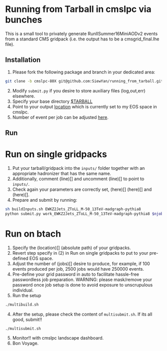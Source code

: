 # Running from Tarball in cmslpc via bunches

This is a small tool to privately generate RunIISummer16MiniAODv2 events from a standard CMS gridpack (i.e. the output has to be a cmsgrid_final.lhe file).

## Installation
1. Please fork the following package and branch in your dedicated area:
```bash
git clone -b cmslpc-80X git@github.com:SiewYan/running_from_tarball.git
```
2. Modify ```submit.py``` if you desire to store auxiliary files (log,out,err) elsewhere.
3. Specify your base directory [$TARBALL](https://github.com/SiewYan/running_from_tarball/blob/lpc-dev-eos/buildInputs.sh#L5)
4. Point to your output [location]() which is currently set to my EOS space in cmslpc.
5. Number of event per job can be adjusted [here]().

## Run

# Run on single gridpacks

1. Put your tarball/gridpack into the ```inputs/``` folder together with an appropriate hadronizer that has the same name.
2. Additionally, comment (line)[] and uncomment (line)[] to point to ```inputs/```.
3. Check again your parameters are correctly set, (here)[] (here)[] and (here)[].
4. Prepare and submit by running:
```bash
sh buildInputs.sh EWKZ2Jets_ZToLL_M-50_13TeV-madgraph-pythia8
python submit.py work_EWKZ2Jets_ZToLL_M-50_13TeV-madgraph-pythia8 $njobs
```

# Run on btach

1. Specify the (location)[] (absolute path) of your gridpacks.
2. Revert step specify in (2) in Run on single gridpacks to put to your pre-defined EOS space.
2. Adjust the number of (jobs)[] desire to produce, for example, if 100 events produced per job, 2500 jobs would have 250000 events.
3. Pre-define your grid password in auto to facilitate hassle-free passwordless job preparation. WARNING: please mask/remove your password once job setup is done to avoid exposure to unscrupulous individual.
4. Run the setup

```bash
./multibuild.sh
```

4. After the setup, please check the content of	```multisubmit.sh```. If its all good,	submit!!

```bash
./multisubmit.sh
```

5. Monitor!! with cmslpc landscape dashboard.
6. Bon Voyage.

